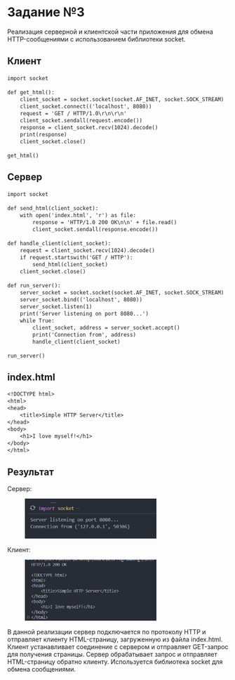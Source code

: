 # Задание №3

Реализация серверной и клиентской части приложения для обмена HTTP-сообщениями с использованием библиотеки socket.

## Клиент

```
import socket

def get_html():
    client_socket = socket.socket(socket.AF_INET, socket.SOCK_STREAM)
    client_socket.connect(('localhost', 8080))
    request = 'GET / HTTP/1.0\r\n\r\n'
    client_socket.sendall(request.encode())
    response = client_socket.recv(1024).decode()
    print(response)
    client_socket.close()

get_html()
```

## Сервер

```
import socket

def send_html(client_socket):
    with open('index.html', 'r') as file:
        response = 'HTTP/1.0 200 OK\n\n' + file.read()
        client_socket.sendall(response.encode())

def handle_client(client_socket):
    request = client_socket.recv(1024).decode()
    if request.startswith('GET / HTTP'):
        send_html(client_socket)
    client_socket.close()

def run_server():
    server_socket = socket.socket(socket.AF_INET, socket.SOCK_STREAM)
    server_socket.bind(('localhost', 8080))
    server_socket.listen(1)
    print('Server listening on port 8080...')
    while True:
        client_socket, address = server_socket.accept()
        print('Connection from', address)
        handle_client(client_socket)

run_server()
```

## index.html

```
<!DOCTYPE html>
<html>
<head>
    <title>Simple HTTP Server</title>
</head>
<body>
    <h1>I love myself!</h1>
</body>
</html>
```

## Результат

Сервер: 
<figure>
  <img src="4.png" width="300" />
</figure>

Клиент: 
<figure>
  <img src="5.png" width="300" />
</figure>

В данной реализации сервер подключается по протоколу HTTP и отправляет клиенту HTML-страницу, загруженную из файла index.html. Клиент устанавливает соединение с сервером и отправляет GET-запрос для получения страницы. Сервер обрабатывает запрос и отправляет HTML-страницу обратно клиенту. Используется библиотека socket для обмена сообщениями.